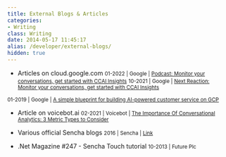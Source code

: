 ```yaml
---
title: External Blogs & Articles
categories: 
- Writing
class: Writing
date: 2014-05-17 11:45:17
alias: /developer/external-blogs/
hidden: true
---
```


* Articles on cloud.google.com
<small>01-2022 | Google | [Podcast: Monitor your conversations, get started with CCAI Insights](https://share.transistor.fm/s/3d5e9321)</small>
<small>10-2021 | Google | [Next Reaction: Monitor your conversations, get started with CCAI Insights](https://cloud.google.com/blog/topics/developers-practitioners/next-reaction-monitor-your-conversations-get-started-ccai-insights)</small>

<small>01-2019 | Google | [A simple blueprint for building AI-powered customer service on GCP](https://cloud.google.com/blog/products/ai-machine-learning/simple-blueprint-for-building-ai-powered-customer-service-on-gcp)</small>

* Article on voicebot.ai
<small>02-2021 | Voicebot | [The Importance Of Conversational Analytics: 3 Metric Types to Consider](https://voicebot.ai/2021/02/27/the-importance-of-conversational-analytics-3-metrics-to-consider/)</small>

* Various official Sencha blogs
<small>2016 | Sencha | [Link](http://www.sencha.com/blog/)</small>

* .Net Magazine #247 - Sencha Touch tutorial
<small>10-2013 | Future Plc</small>

<!-- more --> 

